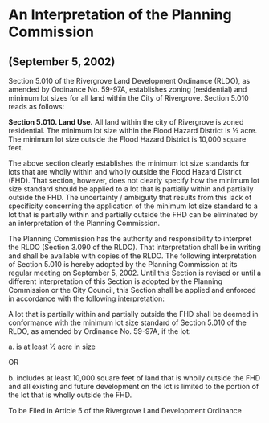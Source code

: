 # An Interpretation of the Planning Commission

## (September 5, 2002)

Section 5.010 of the Rivergrove Land Development Ordinance (RLDO), as amended by Ordinance No. 59-97A, establishes zoning (residential) and minimum lot sizes for all land within the City of Rivergrove. Section 5.010 reads as follows:

**Section 5.010. Land Use.** All land within the city of Rivergrove is zoned residential. The minimum lot size within the Flood Hazard District is ½ acre. The minimum lot size outside the Flood Hazard District is 10,000 square feet.

The above section clearly establishes the minimum lot size standards for lots that are wholly within and wholly outside the Flood Hazard District (FHD). That section, however, does not clearly specify how the minimum lot size standard should be applied to a lot that is partially within and partially outside the FHD. The uncertainty / ambiguity that results from this lack of specificity concerning the application of the minimum lot size standard to a lot that is partially within and partially outside the FHD can be eliminated by an interpretation of the Planning Commission.

The Planning Commission has the authority and responsibility to interpret the RLDO (Section 3.090 of the RLDO). That interpretation shall be in writing and shall be available with copies of the RLDO. The following interpretation of Section 5.010 is hereby adopted by the Planning Commission at its regular meeting on September 5, 2002. Until this Section is revised or until a different interpretation of this Section is adopted by the Planning Commission or the City Council, this Section shall be applied and enforced in accordance with the following interpretation:

A lot that is partially within and partially outside the FHD shall be deemed in conformance with the minimum lot size standard of Section 5.010 of the RLDO, as amended by Ordinance No. 59-97A, if the lot:

a. is at least ½ acre in size

OR

b. includes at least 10,000 square feet of land that is wholly outside the FHD and all existing and future development on the lot is limited to the portion of the lot that is wholly outside the FHD.

To be Filed in Article 5 of the Rivergrove Land Development Ordinance
